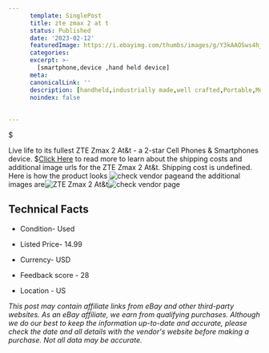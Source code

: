 ```yaml
---
      template: SinglePost
      title: zte zmax 2 at t
      status: Published
      date: '2023-02-12'
      featuredImage: https://i.ebayimg.com/thumbs/images/g/Y3kAAOSws4hjxaVQ/s-l225.jpg
      categories: 
      excerpt: >-
        [smartphone,device ,hand held device]
      meta:
      canonicalLink: ''
      description: [handheld,industrially made,well crafted,Portable,Mobile,Compact,Convenient,Lightweight,Maneuverable,Man-portable,Miniature,Carriable,Hand-held,Light,Holdable,Transportable,Mobile device,Pocket-sized,On-the-go,Wireless,Cordless,Compact size,Convenient size, smartphone,device ,hand held device]
      noindex: false
      
        
---
```

$

Live life to its fullest ZTE Zmax 2 At&t - a 2-star Cell Phones & Smartphones device.
$[Click Here](https://www.ebay.com/itm/165889590275?hash=item269fca4403%3Ag%3AY3kAAOSws4hjxaVQ&mkevt=1&mkcid=1&mkrid=711-53200-19255-0&campid=%253CePNCampaignId%253E&customid=%253CreferenceId%253E&toolid=10049) to read more to learn about the shipping costs and additional image urls for the ZTE Zmax 2 At&t. Shipping cost is undefined. Here is how the product looks ![check vendor page](https://i.ebayimg.com/thumbs/images/g/Y3kAAOSws4hjxaVQ/s-l225.jpg)and the additional images are![ZTE Zmax 2 At&t](https://i.ebayimg.com/images/g/Y3kAAOSws4hjxaVQ/s-l1600.jpg)![check vendor page](https://origin-galleryplus.ebayimg.com/ws/web/165889590275_2_0_1/225x225.jpg,https://origin-galleryplus.ebayimg.com/ws/web/165889590275_3_0_1/225x225.jpg,https://origin-galleryplus.ebayimg.com/ws/web/165889590275_4_0_1/225x225.jpg)



 ## Technical Facts 



     
      

 - Condition- Used 


      

 - Listed Price- 14.99 


      

 - Currency- USD 


      

 - Feedback score - 28 


      

 - Location - US 


      
      

 *_This post may contain affiliate links from eBay and other third-party websites. As an eBay affiliate, we earn from qualifying purchases. Although we do our best to keep the information up-to-date and accurate, please check the date and all details with the vendor's website before making a purchase. Not all data may be accurate._*






